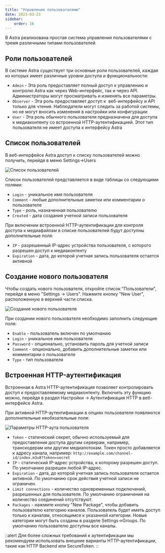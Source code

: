 ```yaml
---
title: "Управление пользователями"
date: 2023-03-23
sidebar:
    order: 16
---
```


В Astra реализована простая система управления пользователями с тремя различными типами пользователей

## Роли пользователей[](https://help.cesbo.com/astra/admin-guide/settings/users#user-roles)

В системе Astra существует три основные роли пользователей, каждая из которых имеет различные уровни доступа и функциональности:

- `Admin` - Эта роль предоставляет полный доступ к управлению и контролю Astra как через Web-интерфейс, так и через API. Администраторы могут просматривать и изменять все параметры.
- `Observer` - Эта роль предоставляет доступ к  веб-интерфейсу и API только для чтения. Наблюдатели могут следить за работой системы, но не могут вносить изменения в настройки или конфигурации
- `User` - Эта роль обычного пользователя предназначена для доступа к медиаконтенту со встроенной HTTP-аутентификацией. Этот тип пользователя не имеет доступа к интерфейсу Astra

## Список пользователей[](https://help.cesbo.com/astra/admin-guide/settings/users#user-list)

В веб-интерфейсе Astra доступ к списку пользователей можно получить, перейдя в меню Settings->Users

![Список пользователей](https://cdn.cesbo.com/help/astra/admin-guide/settings/users/users.png)

Список пользователей представляется в виде таблицы со следующими полями:

- `Login` - уникальное имя пользователя
- `Comment` - любые дополнительные заметки или комментарии о пользователе
- `Type` - роль, назначенная пользователю
- `Created` - дата создания учетной записи пользователя

При включении встроенной HTTP-аутентификации для контроля доступа к медиафайлам в списке пользователей будут доступны дополнительные поля:

- `IP` - разрешенный IP-адрес устройства пользователя, с которого разрешен доступ к медиаконтенту
- `Expiration` - дата, до которой учетная запись пользователя остается активной

## Создание нового пользователя[](https://help.cesbo.com/astra/admin-guide/settings/users#new-user)

Чтобы создать нового пользователя, откройте список "Пользователи", перейдя в меню "Settings -> Users". Нажмите кнопку "New User", расположенную в верхней части списка.

![Создание нового пользователя](https://cdn.cesbo.com/help/astra/admin-guide/settings/users/new-user.png)

При создании нового пользователя необходимо заполнить следующие поля:

- `Enable` - пользователь включен по умолчанию
- `Login` - уникальное имя пользователя
- `Password` - опционально, установить пароль для учетной записи
- `Comment` - опционально, добавить дополнительные заметки или комментарии о пользователе
- `Type` - тип пользователя

## Встроенная HTTP-аутентификация[](https://help.cesbo.com/astra/admin-guide/settings/users#built-in-http-authentication)

Встроенная в Astra HTTP-аутентификация позволяет контролировать доступ к предоставляемому медиаконтенту. Включить эту функцию можно, перейдя в раздел Настройки -> Аутентификация HTTP в веб-интерфейсе Astra.

При активной HTTP-аутентификации в опциях пользователя появляются дополнительные необязательные поля:

![Параметры HTTP-аута пользователя](https://cdn.cesbo.com/help/astra/admin-guide/settings/users/user-auth.png)

- `Token` - статический секрет, обычно используемый для предоставления доступа другим серверам, например, транскодерам или другим медиапотокам. Токен просто добавляется к адресу канала, например: `http://example.com/channel-id/index.m3u8?token=secret`
- `IP` - статический IP-адрес устройства, к которому разрешен доступ. По умолчанию разрешен любой IP-адрес.
- `Expiration` - дата, до которой учетная запись пользователя остается активной. По умолчанию срок действия учетной записи не ограничен.
- `Limit connections` - количество одновременных подключений, разрешенных для пользователя. По умолчанию ограничения на количество соединений отсутствуют.
- `Packages` - нажмите кнопку "New Package", чтобы добавить пользователю категорию каналов. Пользователь будет иметь доступ только к каналам, относящимся к указанной категории. Новые категории могут быть созданы в разделе Settings->Groups. По умолчанию пользователю доступны все каналы.

::alert
Для более сложных требований к аутентификации мы рекомендуем использовать внешние варианты HTTP-аутентификации, такие как HTTP Backend или SecureToken.
::
